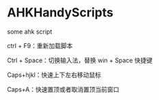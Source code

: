 # AHKHandyScripts

some ahk script

ctrl + F9：重新加载脚本

Ctrl + Space：切换输入法，替换 win + Space 快捷键

Caps+hjkl：快速上下左右移动鼠标

Caps+A：快速置顶或者取消置顶当前窗口
